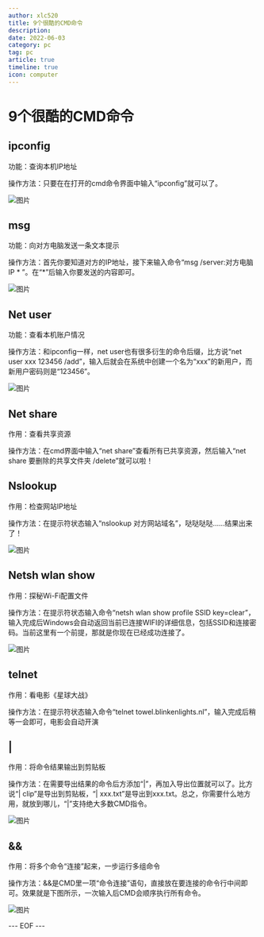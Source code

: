 ```yaml
---
author: xlc520
title: 9个很酷的CMD命令
description: 
date: 2022-06-03
category: pc
tag: pc
article: true
timeline: true
icon: computer
---
```


# 9个很酷的CMD命令

## **ipconfig**

功能：查询本机IP地址

操作方法：只要在在打开的cmd命令界面中输入“ipconfig”就可以了。

![图片](https://static.xlc520.tk/blogImage/640-16535737928341.png)

## **msg**

功能：向对方电脑发送一条文本提示

操作方法：首先你要知道对方的IP地址，接下来输入命令“msg /server:对方电脑IP * ”。在“*”后输入你要发送的内容即可。

![图片](https://static.xlc520.tk/blogImage/640-16535737928331.png)

## **Net user**

功能：查看本机账户情况

操作方法：和ipconfig一样，net user也有很多衍生的命令后缀，比方说“net user xxx 123456 /add”，输入后就会在系统中创建一个名为“xxx”的新用户，而新用户密码则是“123456”。

![图片](https://static.xlc520.tk/blogImage/640-16535737928342.png)

## **Net share**

作用：查看共享资源

操作方法：在cmd界面中输入“net share”查看所有已共享资源，然后输入“net share 要删除的共享文件夹 /delete”就可以啦！

## **Nslookup**

作用：检查网站IP地址

操作方法：在提示符状态输入“nslookup 对方网站域名”，哒哒哒哒……结果出来了！

![图片](https://static.xlc520.tk/blogImage/640-16535737928343.png)

## **Netsh wlan show**

作用：探秘Wi-Fi配置文件

操作方法：在提示符状态输入命令“netsh wlan show profile SSID key=clear”，输入完成后Windows会自动返回当前已连接WIFI的详细信息，包括SSID和连接密码。当前这里有一个前提，那就是你现在已经成功连接了。

![图片](https://static.xlc520.tk/blogImage/640-16535737928344.png)

## **telnet**

作用：看电影《星球大战》

操作方法：在提示符状态输入命令“telnet towel.blinkenlights.nl”，输入完成后稍等一会即可，电影会自动开演


## **|**

作用：将命令结果输出到剪贴板

操作方法：在需要导出结果的命令后方添加“|”，再加入导出位置就可以了。比方说“| clip”是导出到剪贴板，“| xxx.txt”是导出到xxx.txt。总之，你需要什么地方用，就放到哪儿，“|”支持绝大多数CMD指令。

![图片](https://static.xlc520.tk/blogImage/640-16535737928345.png)

## **&&**

作用：将多个命令“连接”起来，一步运行多组命令

操作方法：&&是CMD里一项“命令连接”语句，直接放在要连接的命令行中间即可。效果就是下图所示，一次输入后CMD会顺序执行所有命令。

![图片](https://static.xlc520.tk/blogImage/640-16535737928346.png)



--- EOF ---